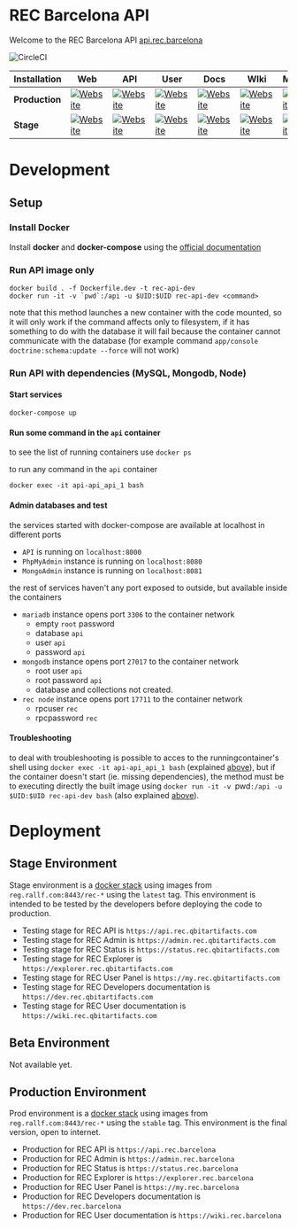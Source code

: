 REC Barcelona API
========================

Welcome to the REC Barcelona API [api.rec.barcelona](https://api.rec.barcelona)

![CircleCI](https://circleci.com/gh/QbitArtifacts/rec-api/tree/containerize.svg?style=svg&circle-token=bd8b3154a46945cc5e5a128c12618beb70ba2e81)

|Installation|Web|API|User|Docs|WIki|Monitor|Admin|Explorer|
|------------|---|---|---|---|---|---|---|---|
|**Production**|[![Website](https://img.shields.io/website-up-down-green-red/https/rec.barcelona.svg?label=web)](https://rec.barcelona)|[![Website](https://img.shields.io/website-up-down-green-red/https/api.rec.barcelona/public/v1/status.svg?label=api)](https://api.rec.barcelona)|[![Website](https://img.shields.io/website-up-down-green-red/https/my.rec.barcelona.svg?label=user)](https://my.rec.barcelona)|[![Website](https://img.shields.io/website-up-down-green-red/https/dev.rec.barcelona.svg?label=dev)](https://dev.rec.barcelona)|[![Website](https://img.shields.io/website-up-down-green-red/https/wiki.rec.barcelona.svg?label=wiki)](https://wiki.rec.barcelona)|[![Website](https://img.shields.io/website-up-down-green-red/https/status.rec.barcelona.svg?label=monitor)](https://status.rec.barcelona)|[![Website](https://img.shields.io/website-up-down-green-red/https/admin.rec.barcelona.svg?label=admin)](https://admin.rec.barcelona)|[![Website](https://img.shields.io/website-up-down-green-red/https/explorer.rec.barcelona.svg?label=explorer)](https://explorer.rec.barcelona)|
|**Stage**|[![Website](https://img.shields.io/website-up-down-green-red/https/rec.qbitartifacts.com.svg?label=web)](https://rec.barcelona)|[![Website](https://img.shields.io/website-up-down-green-red/https/api.rec.qbitartifacts.com/public/v1/status.svg?label=api)](https://api.rec.qbitartifacts.com)|[![Website](https://img.shields.io/website-up-down-green-red/https/my.rec.qbitartifacts.com.svg?label=user)](https://my.rec.qbitartifacts.com)|[![Website](https://img.shields.io/website-up-down-green-red/https/dev.rec.qbitartifacts.com.svg?label=dev)](https://dev.rec.qbitartifacts.com)|[![Website](https://img.shields.io/website-up-down-green-red/https/wiki.rec.qbitartifacts.com.svg?label=wiki)](https://wiki.rec.qbitartifacts.com)|[![Website](https://img.shields.io/website-up-down-green-red/https/status.rec.qbitartifacts.com.svg?label=monitor)](https://status.rec.qbitartifacts.com)|[![Website](https://img.shields.io/website-up-down-green-red/https/admin.rec.qbitartifacts.com.svg?label=admin)](https://admin.rec.qbitartifacts.com)|[![Website](https://img.shields.io/website-up-down-green-red/https/explorer.rec.qbitartifacts.com.svg?label=explorer)](https://explorer.rec.qbitartifacts.com)|

# Development
## Setup
### Install Docker
Install **docker** and **docker-compose** using the [official documentation](https://docker.com)

### Run API image only
```
docker build . -f Dockerfile.dev -t rec-api-dev
docker run -it -v `pwd`:/api -u $UID:$UID rec-api-dev <command>
```
note that this method launches a new container with the code mounted, so it will only work if the command affects only to filesystem, if it has something to do with the database it will fail because the container cannot communicate with the database (for example command `app/console doctrine:schema:update --force` will not work)

### Run API with dependencies (MySQL, Mongodb, Node)
#### Start services
```
docker-compose up
```
#### Run some command in the `api` container
to see the list of running containers use `docker ps`

to run any command in the `api` container
```
docker exec -it api-api_api_1 bash
```

#### Admin databases and test
the services started with docker-compose are available at localhost in different ports
* `API` is running on `localhost:8000`
* `PhpMyAdmin` instance is running on `localhost:8080`
* `MongoAdmin` instance is running on `localhost:8081`

the rest of services haven't any port exposed to outside, but available inside the containers
* `mariadb` instance opens port `3306` to the container network
  - empty `root` password
  - database `api`
  - user `api`
  - password `api`
* `mongodb` instance opens port `27017` to the container network
  - root user `api`
  - root password `api`
  - database and collections not created.
* `rec node` instance opens port `17711` to the container network
  - rpcuser `rec`
  - rpcpassword `rec`

#### Troubleshooting
to deal with troubleshooting is possible to acces to the runningcontainer's shell using 
`docker exec -it api-api_api_1 bash` (explained [above](#run-api-image-only)), but if the container doesn't start (ie. missing dependencies),
the method must be to executing directly the built image using `docker run -it -v `pwd`:/api -u $UID:$UID rec-api-dev bash`
(also explained [above](#run-some-command-in-the-api-container)).


# Deployment
## Stage Environment
Stage environment is a [docker stack](https://docs.docker.com/get-started/part5/) using images from
`reg.rallf.com:8443/rec-*` using the `latest` tag. This environment is intended to be tested by the developers before
deploying the code to production.

* Testing stage for REC API is `https://api.rec.qbitartifacts.com`
* Testing stage for REC Admin is `https://admin.rec.qbitartifacts.com`
* Testing stage for REC Status is `https://status.rec.qbitartifacts.com`
* Testing stage for REC Explorer is `https://explorer.rec.qbitartifacts.com`
* Testing stage for REC User Panel is `https://my.rec.qbitartifacts.com`
* Testing stage for REC Developers documentation is `https://dev.rec.qbitartifacts.com`
* Testing stage for REC User documentation is `https://wiki.rec.qbitartifacts.com`

## Beta Environment
Not available yet.

## Production Environment
Prod environment is a [docker stack](https://docs.docker.com/get-started/part5/) using images from
`reg.rallf.com:8443/rec-*` using the `stable` tag. This environment is the final version, open to internet.

* Production for REC API is `https://api.rec.barcelona`
* Production for REC Admin is `https://admin.rec.barcelona`
* Production for REC Status is `https://status.rec.barcelona`
* Production for REC Explorer is `https://explorer.rec.barcelona`
* Production for REC User Panel is `https://my.rec.barcelona`
* Production for REC Developers documentation is `https://dev.rec.barcelona`
* Production for REC User documentation is `https://wiki.rec.barcelona`
